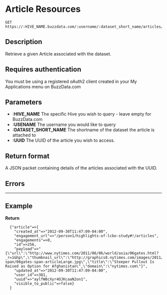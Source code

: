 # Article Resources

    GET https://:HIVE_NAME.buzzdata.com/:username/:dataset_short_name/articles/:uuid

## Description

Retrieve a given Article associated with the dataset. 

## Requires authentication

You must be using a registered oAuth2 client created in your My Applications menu on BuzzData.com

## Parameters

- **:HIVE_NAME** The specific Hive you wish to query - leave empty for BuzzData.com
- **:USENAME** The username you would like to query
- **:DATASET_SHORT_NAME** The shortname of the dataset the article is attached to
- **:UUID** The UUID of the article you wish to access.

## Return format

A JSON packet containing details of the articles associated with the UUID.

## Errors

***

## Example

**Return**

      {"article"=>{
        "created_at"=>"2012-09-30T11:47:09-04:00", 
        "engagement_url"=>"/person1/highlights-of-lcbo-study#!/articles", 
        "engagements"=>0, 
        "id"=>256, 
        "payload"=>"{\"url\":\"http://www.nytimes.com/2011/06/06/world/asia/06gates.html?_r=1&hp\",\"thumbnail_url\":\"http://graphics8.nytimes.com/images/2011/06/06/world/06gates-span/06gates-span-articleLarge.jpg\",\"title\":\"Steeper Pullout Is Raised as Option for Afghanistan\",\"domain\":\"nytimes.com\"}", 
        "updated_at"=>"2012-09-30T11:47:09-04:00", 
        "user_id"=>381, 
        "uuid"=>"aylfW8cXyr4OJKcaaN2on1", 
        "visible_to_public"=>false}
      }
    
